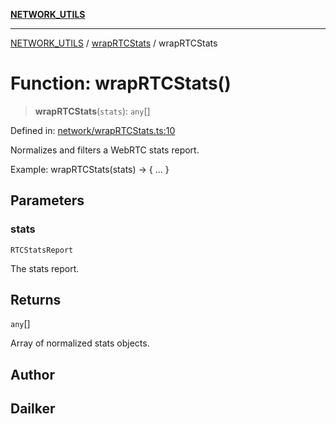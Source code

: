 [**NETWORK_UTILS**](../../README.md)

***

[NETWORK_UTILS](../../README.md) / [wrapRTCStats](../README.md) / wrapRTCStats

# Function: wrapRTCStats()

> **wrapRTCStats**(`stats`): `any`[]

Defined in: [network/wrapRTCStats.ts:10](https://github.com/dailker/everyutil/blob/7c30ec40bbb398255a9be572db0a537e8bcb9c11/src/network/wrapRTCStats.ts#L10)

Normalizes and filters a WebRTC stats report.

Example: wrapRTCStats(stats) → { ... }

## Parameters

### stats

`RTCStatsReport`

The stats report.

## Returns

`any`[]

Array of normalized stats objects.

## Author

## Dailker
